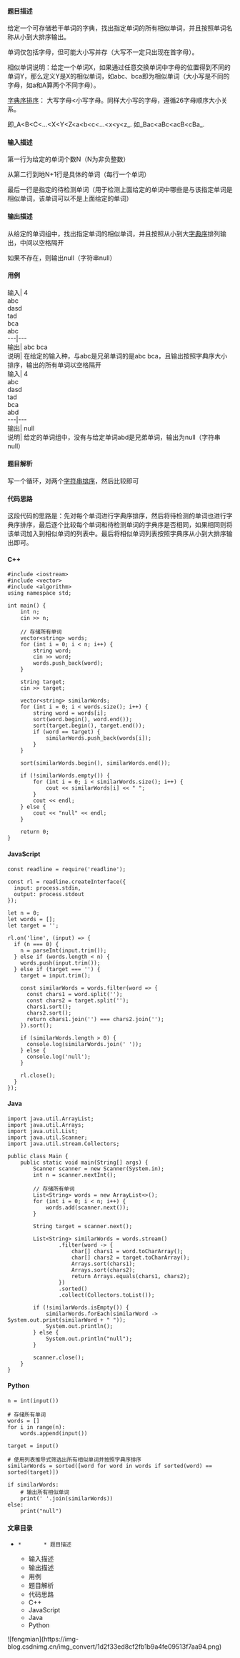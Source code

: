#### 题目描述

给定一个可存储若干单词的字典，找出指定单词的所有相似单词，并且按照单词名称从小到大排序输出。

单词仅包括字母，但可能大小写并存（大写不一定只出现在首字母）。

相似单词说明：给定一个单词X，如果通过任意交换单词中字母的位置得到不同的单词Y，那么定义Y是X的相似单词，如abc、bca即为相似单词（大小写是不同的字母，如a和A算两个不同字母）。

[字典序排序](https://so.csdn.net/so/search?q=%E5%AD%97%E5%85%B8%E5%BA%8F%E6%8E%92%E5%BA%8F&spm=1001.2101.3001.7020)：
大写字母<小写字母。同样大小写的字母，遵循26字母顺序大小关系。

即_A<B<C<…<X<Y<Z<a<b<c<…<x<y<z_. 如_Bac<aBc<acB<cBa_.

#### 输入描述

第一行为给定的单词个数N（N为非负整数）

从第二行到地N+1行是具体的单词（每行一个单词）

最后一行是指定的待检测单词（用于检测上面给定的单词中哪些是与该指定单词是相似单词，该单词可以不是上面给定的单词）

#### 输出描述

从给定的单词组中，找出指定单词的相似单词，并且按照从小到大[字典序](https://so.csdn.net/so/search?q=%E5%AD%97%E5%85%B8%E5%BA%8F&spm=1001.2101.3001.7020)排列输出，中间以空格隔开

如果不存在，则输出null（字符串null）

#### 用例

输入| 4  
abc  
dasd  
tad  
bca  
abc  
---|---  
输出| abc bca  
说明| 在给定的输入种，与abc是兄弟单词的是abc bca，且输出按照字典序大小排序，输出的所有单词以空格隔开  
输入| 4  
abc  
dasd  
tad  
bca  
abd  
---|---  
输出| null  
说明| 给定的单词组中，没有与给定单词abd是兄弟单词，输出为null（字符串null）  
  
#### 题目解析

写一个循环，对两个[字符串排序](https://so.csdn.net/so/search?q=%E5%AD%97%E7%AC%A6%E4%B8%B2%E6%8E%92%E5%BA%8F&spm=1001.2101.3001.7020)，然后比较即可

#### 代码思路

这段代码的思路是：先对每个单词进行字典序排序，然后将待检测的单词也进行字典序排序，最后逐个比较每个单词和待检测单词的字典序是否相同，如果相同则将该单词加入到相似单词的列表中。最后将相似单词列表按照字典序从小到大排序输出即可。

#### C++

    
    
    #include <iostream>
    #include <vector>
    #include <algorithm>
    using namespace std;
    
    int main() {
        int n;
        cin >> n;
    
        // 存储所有单词
        vector<string> words;
        for (int i = 0; i < n; i++) {
            string word;
            cin >> word;
            words.push_back(word);
        }
    
        string target;
        cin >> target;
    
        vector<string> similarWords;
        for (int i = 0; i < words.size(); i++) {
            string word = words[i];
            sort(word.begin(), word.end());
            sort(target.begin(), target.end());
            if (word == target) {
                similarWords.push_back(words[i]);
            }
        }
    
        sort(similarWords.begin(), similarWords.end());
    
        if (!similarWords.empty()) {
            for (int i = 0; i < similarWords.size(); i++) {
                cout << similarWords[i] << " ";
            }
            cout << endl;
        } else {
            cout << "null" << endl;
        }
    
        return 0;
    }
    

#### JavaScript

    
    
    const readline = require('readline');
    
    const rl = readline.createInterface({
      input: process.stdin,
      output: process.stdout
    });
    
    let n = 0;
    let words = [];
    let target = '';
    
    rl.on('line', (input) => {
      if (n === 0) {
        n = parseInt(input.trim());
      } else if (words.length < n) {
        words.push(input.trim());
      } else if (target === '') {
        target = input.trim();
    
        const similarWords = words.filter(word => {
          const chars1 = word.split('');
          const chars2 = target.split('');
          chars1.sort();
          chars2.sort();
          return chars1.join('') === chars2.join('');
        }).sort();
    
        if (similarWords.length > 0) {
          console.log(similarWords.join(' '));
        } else {
          console.log('null');
        }
    
        rl.close();
      }
    });
    

#### Java

    
    
    import java.util.ArrayList;
    import java.util.Arrays;
    import java.util.List;
    import java.util.Scanner;
    import java.util.stream.Collectors;
    
    public class Main {
        public static void main(String[] args) {
            Scanner scanner = new Scanner(System.in);
            int n = scanner.nextInt();
    
            // 存储所有单词
            List<String> words = new ArrayList<>();
            for (int i = 0; i < n; i++) {
                words.add(scanner.next());
            }
    
            String target = scanner.next();
    
            List<String> similarWords = words.stream()
                    .filter(word -> {
                        char[] chars1 = word.toCharArray();
                        char[] chars2 = target.toCharArray();
                        Arrays.sort(chars1);
                        Arrays.sort(chars2);
                        return Arrays.equals(chars1, chars2);
                    })
                    .sorted()
                    .collect(Collectors.toList());
    
            if (!similarWords.isEmpty()) {
                similarWords.forEach(similarWord -> System.out.print(similarWord + " "));
                System.out.println();
            } else {
                System.out.println("null");
            }
    
            scanner.close();
        }
    }
    

#### Python

    
    
    n = int(input())
    
    # 存储所有单词
    words = []
    for i in range(n):
        words.append(input())
    
    target = input()
    
    # 使用列表推导式筛选出所有相似单词并按照字典序排序
    similarWords = sorted([word for word in words if sorted(word) == sorted(target)])
    
    if similarWords:
        # 输出所有相似单词
        print(' '.join(similarWords))
    else:
        print("null")
    

#### 文章目录

  *     *       * 题目描述
      * 输入描述
      * 输出描述
      * 用例
      * 题目解析
      * 代码思路
      * C++
      * JavaScript
      * Java
      * Python

![fengmian](https://img-
blog.csdnimg.cn/img_convert/1d2f33ed8cf2fb1b9a4fe09513f7aa94.png)

